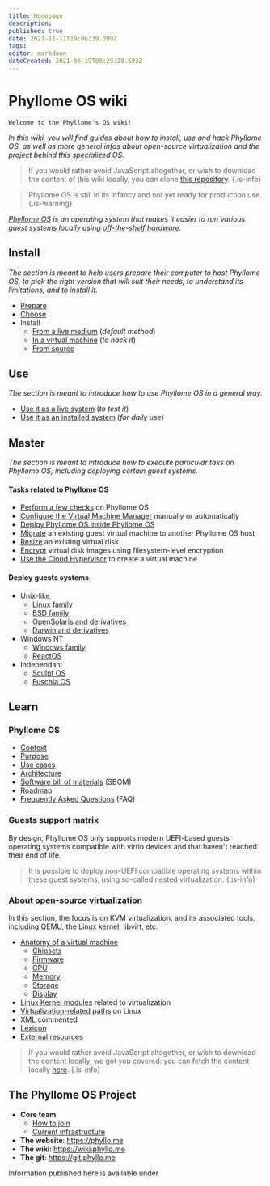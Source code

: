 ```yaml
---
title: Homepage
description: 
published: true
date: 2021-11-11T19:06:39.399Z
tags: 
editor: markdown
dateCreated: 2021-06-19T09:29:20.593Z
---
```


# Phyllome OS wiki

`Welcome to the Phyllome's OS wiki! `

*In this wiki, you will find guides about how to install, use and hack Phyllome OS, as well as more general infos about open-source virtualization and the project behind this specialized OS.*

> If you would rather avoid JavaScript altogether, or wish to download the content of this wiki locally, you can clone [this repository](https://github.com/PhyllomeOS/wiki).
{.is-info}

> Phyllome OS is still in its infancy and not yet ready for production use.
{.is-warning}

*[Phyllome OS](https://phyllo.me/) is an operating system that makes it easier to run various guest systems locally using [off-the-shelf hardware](/install/choose/).*

## Install

*The section is meant to help users prepare their computer to host Phyllome OS, to pick the right version that will suit their needs, to understand its limitations, and to install it.*

* [Prepare](/install/prepare)
* [Choose](/install/choose)
* Install
  * [From a live medium](/install/live) (*default method*)
  * [In a virtual machine](/install/vm) (*to hack it*)
  * [From source](/install/source)

## Use

*The section is meant to introduce how to use Phyllome OS in a general way.*

* [Use it as a live system](/use/live) (*to test it*)
* [Use it as an installed system](/use/disk) (*for daily use*)

## Master

*The section is meant to introduce how to execute particular taks on Phyllome OS, including deploying certain guest systems.*

#### Tasks related to Phyllome OS

* [Perform a few checks](/tasks/checks) on Phyllome OS
* [Configure the Virtual Machine Manager](/tasks/virt-manager) manually or automatically
* [Deploy Phyllome OS inside Phyllome OS](/tasks/inception) 
* [Migrate](/tasks/migrate) an existing guest virtual machine to another Phyllome OS host
* [Resize](/tasks/resize) an existing virtual disk
* [Encrypt](/tasks/encrypt) virtual disk images using filesystem-level encryption
* [Use the Cloud Hypervisor](/tasks/cloud-hypervisor) to create a virtual machine

#### Deploy guests systems

* Unix-like
	* [Linux family](/guests/linux)
  * [BSD family](/guests/bsd)
  * [OpenSolaris and derivatives](/guests/opensolaris)
  * [Darwin and derivatives](/guests/darwin)
* Windows NT
	* [Windows family](/guests/windows)
  * [ReactOS](/guests/reactos)
* Independant
	* [Sculpt OS](/guests/sculpt-os)
  * [Fuschia OS](/guests/fuschia-os)

## Learn

### Phyllome OS 

* [Context](/phyllomeos/context)
* [Purpose](/phyllomeos/purpose)
* [Use cases](/phyllomeos/use-cases)
* [Architecture](/phyllomeos/architecture)
* [Software bill of materials](/phyllomeos/sbom) (SBOM)
* [Roadmap](/phyllomeos/roadmap)
* [Frequently Asked Questions](/phyllomeos/faq) (FAQ)

### Guests support matrix

By design, Phyllome OS only supports modern UEFI-based guests operating systems compatible with virtio devices and that haven't reached their end of life. 

> It is possible to deploy non-UEFI compatible operating systems within these guest systems, using so-called nested virtualization.
{.is-info}

### About open-source virtualization

In this section, the focus is on KVM virtualization, and its associated tools, including QEMU, the Linux kernel, libvirt, etc. 

* [Anatomy of a virtual machine](/virtualization/vm)
	* [Chipsets](/virtualization/chipset)
  * [Firmware](/virtualization/firmware)
  * [CPU](/virtualization/cpu)
  * [Memory](/virtualization/memory)
  * [Storage](/virtualization/storage)
  * [Display](/virtualization/display)
* [Linux Kernel modules](/kernel_modules) related to virtualization
* [Virtualization-related paths](/linux-paths) on Linux
* [XML](/xml) commented 
* [Lexicon](/lexicon) 
* [External resources](/resources)

> If you would rather avoid JavaScript altogether, or wish to download the content locally, we got you covered: you can fetch the content locally [here](https://git.phyllo.me/home/wiki).
{.is-info}

## The Phyllome OS Project

*  **Core team**
   * [How to join](/join)
   * [Current infrastructure](/infrastructure)
* **The website**: https://phyllo.me
* **The wiki**: https://wiki.phyllo.me
* **The git**: https://git.phyllo.me

Information published here is available under 
